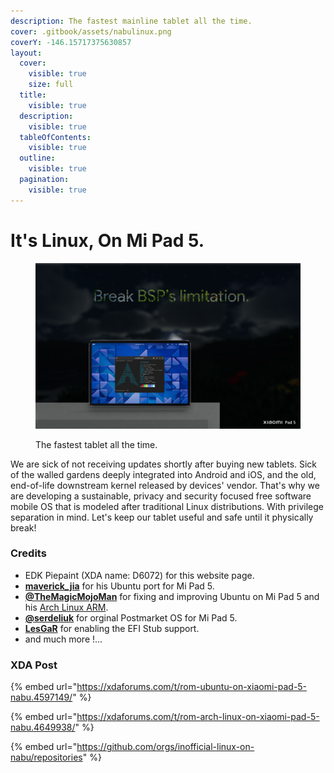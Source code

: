 ```yaml
---
description: The fastest mainline tablet all the time.
cover: .gitbook/assets/nabulinux.png
coverY: -146.15717375630857
layout:
  cover:
    visible: true
    size: full
  title:
    visible: true
  description:
    visible: true
  tableOfContents:
    visible: true
  outline:
    visible: true
  pagination:
    visible: true
---
```


# It's Linux, On Mi Pad 5.

<figure><img src=".gitbook/assets/archnabu (1).png" alt="A  designed picture showing a tablet is running Arch Linux. "><figcaption><p>The fastest tablet all the time.</p></figcaption></figure>

We are sick of not receiving updates shortly after buying new tablets. Sick of the walled gardens deeply integrated into Android and iOS, and the old, end-of-life downstream kernel released by devices' vendor. That's why we are developing a sustainable, privacy and security focused free software mobile OS that is modeled after traditional Linux distributions. With privilege separation in mind. Let's keep our tablet useful and safe until it physically break!



### Credits

* EDK Piepaint (XDA name: D6072) for this website page.
* [**maverick\_jia**](https://xdaforums.com/m/maverick\_jia.12607425/) for his Ubuntu port for Mi Pad 5.
* [**@TheMagicMojoMan**](https://xdaforums.com/m/12646279/) for fixing and improving Ubuntu on Mi Pad 5 and his [Arch Linux ARM](https://xdaforums.com/t/rom-arch-linux-on-xiaomi-pad-5-nabu.4649938/).
* [**@serdeliuk**](https://xdaforums.com/m/8536985/) for orginal Postmarket OS for Mi Pad 5.
* [**LesGaR**](https://xdaforums.com/m/lesgar.1776553/) for enabling the EFI Stub support.
* and much more !...

### XDA Post

{% embed url="https://xdaforums.com/t/rom-ubuntu-on-xiaomi-pad-5-nabu.4597149/" %}

{% embed url="https://xdaforums.com/t/rom-arch-linux-on-xiaomi-pad-5-nabu.4649938/" %}

{% embed url="https://github.com/orgs/inofficial-linux-on-nabu/repositories" %}
